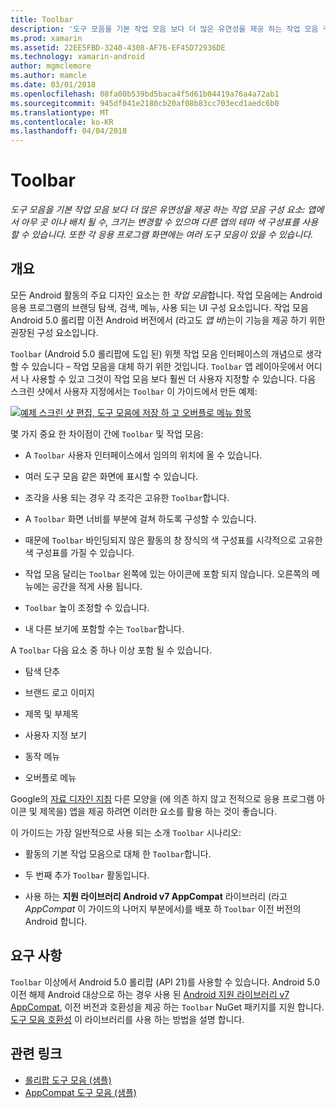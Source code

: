 ```yaml
---
title: Toolbar
description: '도구 모음을 기본 작업 모음 보다 더 많은 유연성을 제공 하는 작업 모음 구성 요소: 앱에서 아무 곳 이나 배치 될 수, 크기는 변경할 수 있으며 다른 앱의 테마 색 구성표를 사용할 수 있습니다. 또한 각 응용 프로그램 화면에는 여러 도구 모음이 있을 수 있습니다.'
ms.prod: xamarin
ms.assetid: 22EE5FBD-3240-4308-AF76-EF45D72936DE
ms.technology: xamarin-android
author: mgmclemore
ms.author: mamcle
ms.date: 03/01/2018
ms.openlocfilehash: 08fa00b539bd5baca4f5d61b04419a76a4a72ab1
ms.sourcegitcommit: 945df041e2180cb20af08b83cc703ecd1aedc6b0
ms.translationtype: MT
ms.contentlocale: ko-KR
ms.lasthandoff: 04/04/2018
---
```

# <a name="toolbar"></a>Toolbar

_도구 모음을 기본 작업 모음 보다 더 많은 유연성을 제공 하는 작업 모음 구성 요소: 앱에서 아무 곳 이나 배치 될 수, 크기는 변경할 수 있으며 다른 앱의 테마 색 구성표를 사용할 수 있습니다. 또한 각 응용 프로그램 화면에는 여러 도구 모음이 있을 수 있습니다._

 
## <a name="overview"></a>개요

모든 Android 활동의 주요 디자인 요소는 한 *작업 모음*합니다. 작업 모음에는 Android 응용 프로그램의 브랜딩 탐색, 검색, 메뉴, 사용 되는 UI 구성 요소입니다. 작업 모음 Android 5.0 롤리팝 이전 Android 버전에서 (라고도 *앱 바*)는이 기능을 제공 하기 위한 권장된 구성 요소입니다. 

`Toolbar` (Android 5.0 롤리팝에 도입 된) 위젯 작업 모음 인터페이스의 개념으로 생각할 수 있습니다 &ndash; 작업 모음을 대체 하기 위한 것입니다. `Toolbar` 앱 레이아웃에서 어디서 나 사용할 수 있고 그것이 작업 모음 보다 훨씬 더 사용자 지정할 수 있습니다. 다음 스크린 샷에서 사용자 지정에서는 `Toolbar` 이 가이드에서 만든 예제: 

[![예제 스크린 샷 편집, 도구 모음에 저장 하 고 오버플로 메뉴 항목](images/01-toolbar-sml.png)](images/01-toolbar.png#lightbox)

몇 가지 중요 한 차이점이 간에 `Toolbar` 및 작업 모음: 

-   A `Toolbar` 사용자 인터페이스에서 임의의 위치에 올 수 있습니다.

-   여러 도구 모음 같은 화면에 표시할 수 있습니다.

-   조각을 사용 되는 경우 각 조각은 고유한 `Toolbar`합니다. 

-   A `Toolbar` 화면 너비를 부분에 걸쳐 하도록 구성할 수 있습니다. 

-   때문에 `Toolbar` 바인딩되지 않은 활동의 창 장식의 색 구성표를 시각적으로 고유한 색 구성표를 가질 수 있습니다. 

-   작업 모음 달리는 `Toolbar` 왼쪽에 있는 아이콘에 포함 되지 않습니다. 오른쪽의 메뉴에는 공간을 적게 사용 됩니다. 

-   `Toolbar` 높이 조정할 수 있습니다. 

-   내 다른 보기에 포함할 수는 `Toolbar`합니다. 

A `Toolbar` 다음 요소 중 하나 이상 포함 될 수 있습니다. 

-   탐색 단추

-   브랜드 로고 이미지

-   제목 및 부제목

-   사용자 지정 보기

-   동작 메뉴

-   오버플로 메뉴

Google의 [자료 디자인 지침](https://material.google.com/) 다른 모양을 (에 의존 하지 않고 전적으로 응용 프로그램 아이콘 및 제목을) 앱을 제공 하려면 이러한 요소를 활용 하는 것이 좋습니다. 

이 가이드는 가장 일반적으로 사용 되는 소개 `Toolbar` 시나리오:

-   활동의 기본 작업 모음으로 대체 한 `Toolbar`합니다. 

-   두 번째 추가 `Toolbar` 활동입니다.

-   사용 하는 **지원 라이브러리 Android v7 AppCompat** 라이브러리 (라고 *AppCompat* 이 가이드의 나머지 부분에서)를 배포 하 `Toolbar` 이전 버전의 Android 합니다. 

 
 
## <a name="requirements"></a>요구 사항

`Toolbar` 이상에서 Android 5.0 롤리팝 (API 21)를 사용할 수 있습니다. Android 5.0 이전 해제 Android 대상으로 하는 경우 사용 된 [Android 지원 라이브러리 v7 AppCompat](https://www.nuget.org/packages/Xamarin.Android.Support.v7.AppCompat/), 이전 버전과 호환성을 제공 하는 `Toolbar` NuGet 패키지를 지원 합니다. 
[도구 모음 호환성](~/android/user-interface/controls/tool-bar/toolbar-compatibility.md) 이 라이브러리를 사용 하는 방법을 설명 합니다. 




## <a name="related-links"></a>관련 링크

- [롤리팝 도구 모음 (샘플)](https://developer.xamarin.com/samples/monodroid/android5.0/Toolbar/)
- [AppCompat 도구 모음 (샘플)](https://developer.xamarin.com/samples/monodroid/Supportv7/AppCompat/Toolbar/)
